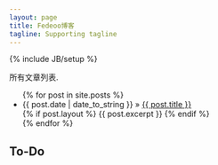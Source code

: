 ```yaml
---
layout: page
title: Fedeoo博客
tagline: Supporting tagline
---
```

{% include JB/setup %}

所有文章列表.

<ul class="posts">
  {% for post in site.posts %}
    <li>
        <span>{{ post.date | date_to_string }}</span> &raquo; <a href="{{ BASE_PATH }}{{ post.url }}">{{ post.title }}</a><br/>
        {% if post.layout %}
            <span>{{ post.excerpt }}</span>
        {% endif %}
    </li>
  {% endfor %}
</ul>

## To-Do

